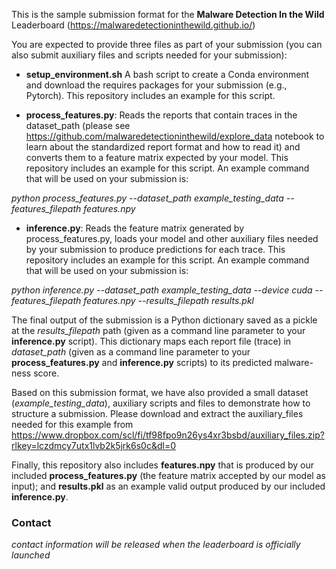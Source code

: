 This is the sample submission format for the **Malware Detection In the Wild** Leaderboard (https://malwaredetectioninthewild.github.io/)

You are expected to provide three files as part of your submission (you can also submit auxiliary files and scripts needed for your submission):

* **setup_environment.sh** A bash script to create a Conda environment and download the requires packages for your submission (e.g., Pytorch). This repository includes an example for this script.

* **process_features.py**: Reads the reports that contain traces in the dataset_path (please see https://github.com/malwaredetectioninthewild/explore_data notebook to learn about the standardized report format and how to read it) and converts them to a feature matrix expected by your model. This repository includes an example for this script. An example command that will be used on your submission is:

*python process_features.py --dataset_path example_testing_data --features_filepath features.npy*

* **inference.py**: Reads the feature matrix generated by process_features.py, loads your model and other auxiliary files needed by your submission to produce predictions for each trace. This repository includes an example for this script. An example command that will be used on your submission is:

*python inference.py --dataset_path example_testing_data --device cuda --features_filepath features.npy --results_filepath results.pkl*

The final output of the submission is a Python dictionary saved as a pickle at the *results_filepath* path (given as a command line parameter to your **inference.py** script). This dictionary maps each report file (trace) in *dataset_path* (given as a command line parameter to your **process_features.py** and **inference.py** scripts) to its predicted malware-ness score.

Based on this submission format, we have also provided a small dataset (*example_testing_data*), auxiliary scripts and files to demonstrate how to structure a submission. Please download and extract the auxiliary_files needed for this example from https://www.dropbox.com/scl/fi/tf98fpo9n26ys4xr3bsbd/auxiliary_files.zip?rlkey=lczdmcy7utx1lvb2k5jrk6s0c&dl=0  

Finally, this repository also includes **features.npy** that is produced by our included **process_features.py** (the feature matrix accepted by our model as input); and **results.pkl** as an example valid output produced by our included **inference.py**.


<h3> Contact </h3>

*contact information will be released when the leaderboard is officially launched*
